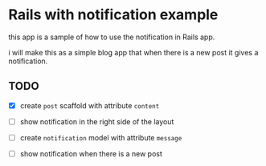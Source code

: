 # Rails with notification example

this app is a sample of how to use the notification in Rails app.

i will make this as a simple blog app that when there is a new post it gives a notification.

## TODO

- [x] create `post` scaffold with attribute `content`
- [ ] show notification in the right side of the layout
- [ ] create `notification` model with attribute `message`
- [ ] show notification when there is a new post

